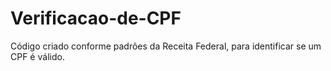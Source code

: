 # Verificacao-de-CPF
Código criado conforme padrões da Receita Federal, para identificar se um CPF é válido.
